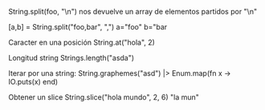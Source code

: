 String.split(foo, "\n")
  nos devuelve un array de elementos partidos por "\n"

[a,b] = String.split("foo,bar", ",")
  a="foo"
  b="bar

Caracter en una posición
String.at("hola", 2)

Longitud string
Strings.length("asda")

Iterar por una string:
String.graphemes("asd") |> Enum.map(fn x -> IO.puts(x) end)

Obtener un slice
String.slice("hola mundo", 2, 6)
"la mun"

